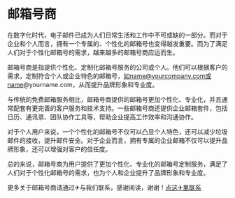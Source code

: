 # 邮箱号商

在数字化时代，电子邮件已成为人们日常生活和工作中不可或缺的一部分。而对于企业和个人而言，拥有一个专属的、个性化的邮箱号也变得越发重要。而为了满足人们对于个性化邮箱号的需求，越来越多的邮箱号商应运而生。

邮箱号商是指提供个性化、定制化邮箱号服务的公司或个人。他们可以根据客户的需求，定制符合个人或企业特色的邮箱号，如name@yourcompany.com或name@yourname.com，从而提升品牌形象和专业度。

与传统的免费邮箱服务相比，邮箱号商提供的邮箱号更加个性化、专业化，并且通常配套有更完善的客户服务和技术支持。一些邮箱号商还提供企业邮箱套件，包括日历、通讯录、团队协作工具等，帮助企业提高工作效率和沟通协作。

对于个人用户来说，一个个性化的邮箱号不仅可以凸显个人特色，还可以减少垃圾邮件的接收，提升邮件安全。对于企业而言，拥有专属的企业邮箱不仅可以提升品牌形象，还可以增强对客户的信任度。

总的来说，邮箱号商为用户提供了更加个性化、专业化的邮箱号定制服务，满足了人们对于个性化邮箱号的需求，也为个人和企业提升了品牌形象和专业度。

更多关于邮箱号商请通过✈与我们联系，感谢阅读，谢谢！[点这✈里联系](https://ww.k02.cc)